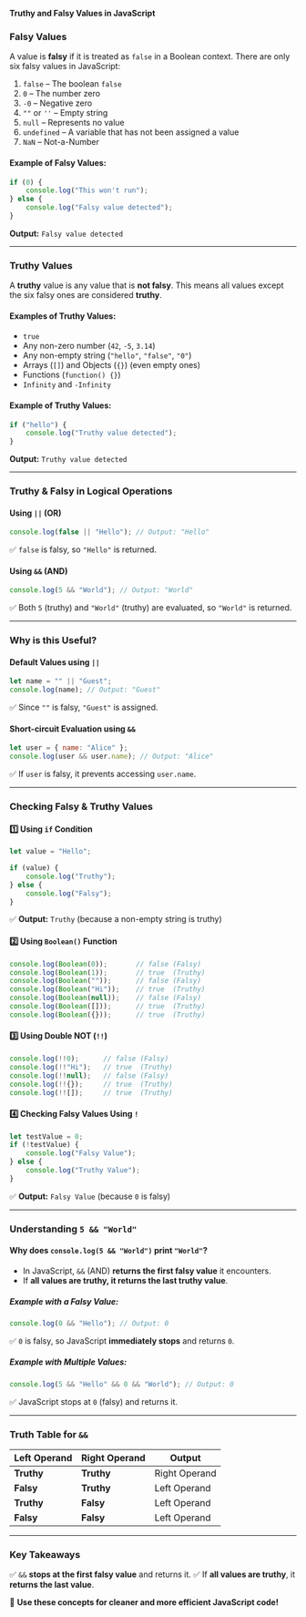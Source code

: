 **Truthy and Falsy Values in JavaScript**

### **Falsy Values**
A value is **falsy** if it is treated as `false` in a Boolean context. There are only six falsy values in JavaScript:

1. `false` – The boolean `false`
2. `0` – The number zero
3. `-0` – Negative zero
4. `""` or `''` – Empty string
5. `null` – Represents no value
6. `undefined` – A variable that has not been assigned a value
7. `NaN` – Not-a-Number

#### **Example of Falsy Values:**
```javascript
if (0) {
    console.log("This won't run");
} else {
    console.log("Falsy value detected");
}
```
**Output:** `Falsy value detected`

---

### **Truthy Values**
A **truthy** value is any value that is **not falsy**. This means all values except the six falsy ones are considered **truthy**.

#### **Examples of Truthy Values:**
- `true`
- Any non-zero number (`42`, `-5`, `3.14`)
- Any non-empty string (`"hello"`, `"false"`, `"0"`)
- Arrays (`[]`) and Objects (`{}`) (even empty ones)
- Functions (`function() {}`)
- `Infinity` and `-Infinity`

#### **Example of Truthy Values:**
```javascript
if ("hello") {
    console.log("Truthy value detected");
}
```
**Output:** `Truthy value detected`

---

### **Truthy & Falsy in Logical Operations**
#### **Using `||` (OR)**
```javascript
console.log(false || "Hello"); // Output: "Hello"
```
✅ `false` is falsy, so `"Hello"` is returned.

#### **Using `&&` (AND)**
```javascript
console.log(5 && "World"); // Output: "World"
```
✅ Both `5` (truthy) and `"World"` (truthy) are evaluated, so `"World"` is returned.

---

### **Why is this Useful?**
#### **Default Values using `||`**
```javascript
let name = "" || "Guest";
console.log(name); // Output: "Guest"
```
✅ Since `""` is falsy, `"Guest"` is assigned.

#### **Short-circuit Evaluation using `&&`**
```javascript
let user = { name: "Alice" };
console.log(user && user.name); // Output: "Alice"
```
✅ If `user` is falsy, it prevents accessing `user.name`.

---

### **Checking Falsy & Truthy Values**
#### **1️⃣ Using `if` Condition**
```javascript
let value = "Hello";

if (value) {
    console.log("Truthy");
} else {
    console.log("Falsy");
}
```
✅ **Output:** `Truthy` (because a non-empty string is truthy)

#### **2️⃣ Using `Boolean()` Function**
```javascript
console.log(Boolean(0));       // false (Falsy)
console.log(Boolean(1));       // true  (Truthy)
console.log(Boolean(""));      // false (Falsy)
console.log(Boolean("Hi"));    // true  (Truthy)
console.log(Boolean(null));    // false (Falsy)
console.log(Boolean([]));      // true  (Truthy)
console.log(Boolean({}));      // true  (Truthy)
```

#### **3️⃣ Using Double NOT (`!!`)**
```javascript
console.log(!!0);      // false (Falsy)
console.log(!!"Hi");   // true  (Truthy)
console.log(!!null);   // false (Falsy)
console.log(!!{});     // true  (Truthy)
console.log(!![]);     // true  (Truthy)
```

#### **4️⃣ Checking Falsy Values Using `!`**
```javascript
let testValue = 0;
if (!testValue) {
    console.log("Falsy Value");
} else {
    console.log("Truthy Value");
}
```
✅ **Output:** `Falsy Value` (because `0` is falsy)

---

### **Understanding `5 && "World"`**
#### **Why does `console.log(5 && "World")` print `"World"`?**
- In JavaScript, `&&` (AND) **returns the first falsy value** it encounters.
- If **all values are truthy, it returns the last truthy value**.

##### **Example with a Falsy Value:**
```javascript
console.log(0 && "Hello"); // Output: 0
```
✅ `0` is falsy, so JavaScript **immediately stops** and returns `0`.

##### **Example with Multiple Values:**
```javascript
console.log(5 && "Hello" && 0 && "World"); // Output: 0
```
✅ JavaScript stops at `0` (falsy) and returns it.

---

### **Truth Table for `&&`**
| Left Operand | Right Operand | Output |
|-------------|--------------|--------|
| **Truthy**  | **Truthy**   | Right Operand |
| **Falsy**   | **Truthy**   | Left Operand |
| **Truthy**  | **Falsy**    | Left Operand |
| **Falsy**   | **Falsy**    | Left Operand |

---

### **Key Takeaways**
✅ `&&` **stops at the first falsy value** and returns it.
✅ If **all values are truthy**, it **returns the last value**.

🚀 **Use these concepts for cleaner and more efficient JavaScript code!**


